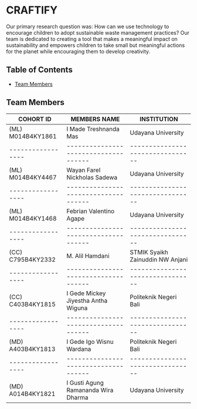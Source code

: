 # CRAFTIFY

Our primary research question was: How can we use technology to encourage children to adopt sustainable waste management practices? Our team is dedicated to creating a tool that makes a meaningful impact on sustainability and empowers children to take small but meaningful actions for the planet while encouraging them to develop creativity.

## Table of Contents

- [Team Members](#teammembers)

## Team Members

| COHORT ID         | MEMBERS NAME                         | INSTITUTION                      | 
| ----------------- | ------------------------------------ | -------------------------------- | 
| (ML) M014B4KY1861 |  I Made Treshnanda Mas               | Udayana University               | 
| ----------------- | ------------------------------------ | -------------------------------- | 
| (ML) M014B4KY4467 |  Wayan Farel Nickholas Sadewa        | Udayana University               | 
| ----------------- | ------------------------------------ | -------------------------------- | 
| (ML) M014B4KY1468 |  Febrian Valentino Agape             | Udayana University               | 
| ----------------- | ------------------------------------ | -------------------------------- | 
| (CC) C795B4KY2332 |  M. Alil Hamdani                     | STMIK Syaikh Zainuddin NW Anjani | 
| ----------------- | ------------------------------------ | -------------------------------- | 
| (CC) C403B4KY1815 |  I Gede Mickey Jiyestha Antha Wiguna |  Politeknik Negeri Bali          | 
| ----------------- | ------------------------------------ | -------------------------------- | 
| (MD) A403B4KY1813 |  I Gede Igo Wisnu Wardana            |  Politeknik Negeri Bali          | 
| ----------------- | ------------------------------------ | -------------------------------- | 
| (MD) A014B4KY1821 |  I Gusti Agung Ramananda Wira Dharma | Udayana University               | 

<!--

**Here are some ideas to get you started:**

🙋‍♀️ A short introduction - what is your organization all about?
🌈 Contribution guidelines - how can the community get involved?
👩‍💻 Useful resources - where can the community find your docs? Is there anything else the community should know?
🍿 Fun facts - what does your team eat for breakfast?
🧙 Remember, you can do mighty things with the power of [Markdown](https://docs.github.com/github/writing-on-github/getting-started-with-writing-and-formatting-on-github/basic-writing-and-formatting-syntax)
-->
